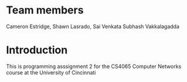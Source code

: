 # Team members

Cameron Estridge, Shawn Lasrado, Sai Venkata Subhash Vakkalagadda

# Introduction

This is programming asssignment 2 for the CS4065 Computer Networks course at the University of Cincinnati